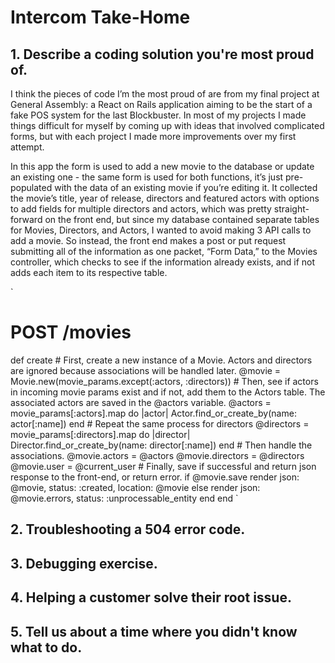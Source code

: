 # Intercom Take-Home

## 1. Describe a coding solution you're most proud of.

I think the pieces of code I’m the most proud of are from my final project at General Assembly: a React on Rails application aiming to be the start of a fake POS system for the last Blockbuster. In most of my projects I made things difficult for myself by coming up with ideas that involved complicated forms, but with each project I made more improvements over my first attempt. 

In this app the form is used to add a new movie to the database or update an existing one - the same form is used for both functions, it’s just pre-populated with the data of an existing movie if you’re editing it. It collected the movie’s title, year of release, directors and featured actors with options to add fields for multiple directors and actors, which was pretty straight-forward on the front end, but since my database contained separate tables for Movies, Directors, and Actors, I wanted to avoid making 3 API calls to add a movie. So instead, the front end makes a post or put request submitting all of the information as one packet, “Form Data,” to the Movies controller, which checks to see if the information already exists, and if not adds each item to its respective table.

`
  # POST /movies
  def create
    # First, create a new instance of a Movie. Actors and directors are ignored because associations will be handled later.
    @movie = Movie.new(movie_params.except(:actors, :directors))
    # Then, see if actors in incoming movie params exist and if not, add them to the Actors table. The associated actors are saved in the @actors variable.
    @actors = movie_params[:actors].map do |actor|
      Actor.find_or_create_by(name: actor[:name])
    end
    # Repeat the same process for directors
    @directors = movie_params[:directors].map do |director|
      Director.find_or_create_by(name: director[:name])
    end
    # Then handle the associations.
    @movie.actors = @actors
    @movie.directors = @directors
    @movie.user = @current_user
    # Finally, save if successful and return json response to the front-end, or return error. 
    if @movie.save
      render json: @movie, status: :created, location: @movie
    else
      render json: @movie.errors, status: :unprocessable_entity
    end
  end
`

## 2. Troubleshooting a 504 error code.

## 3. Debugging exercise.

## 4. Helping a customer solve their root issue.

## 5. Tell us about a time where you didn't know what to do.
